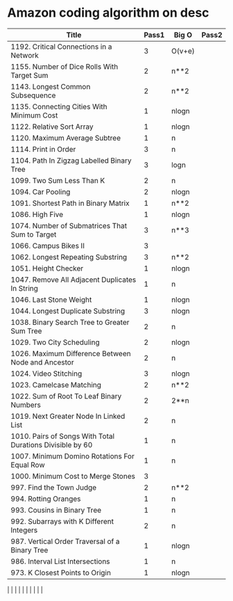 # Amazon coding algorithm on desc

| Title | Pass1 | Big O | Pass2 |
| ----- | ----- | ----- | ----- |
|1192. Critical Connections in a Network|3|O(v+e)|
|1155. Number of Dice Rolls With Target Sum|2|n**2|
|1143. Longest Common Subsequence|2|n**2|
|1135. Connecting Cities With Minimum Cost|1|nlogn|
|1122. Relative Sort Array|1|nlogn|
|1120. Maximum Average Subtree|1|n|
|1114. Print in Order|3|n|
|1104. Path In Zigzag Labelled Binary Tree|3|logn|
|1099. Two Sum Less Than K|2|n|
|1094. Car Pooling|2|nlogn|
|1091. Shortest Path in Binary Matrix|1|n**2|
|1086. High Five|1|nlogn|
|1074. Number of Submatrices That Sum to Target|3|n**3|
|1066. Campus Bikes II|3|
|1062. Longest Repeating Substring|3|n**2|
|1051. Height Checker|1|nlogn|
|1047. Remove All Adjacent Duplicates In String|1|n|
|1046. Last Stone Weight|1|nlogn|
|1044. Longest Duplicate Substring|3|nlogn|
|1038. Binary Search Tree to Greater Sum Tree|2|n|
|1029. Two City Scheduling|2|nlogn|
|1026. Maximum Difference Between Node and Ancestor|2|n|
|1024. Video Stitching|3|nlogn|
|1023. Camelcase Matching|2|n**2|
|1022. Sum of Root To Leaf Binary Numbers|2|2**n|
|1019. Next Greater Node In Linked List|2|n|
|1010. Pairs of Songs With Total Durations Divisible by 60|1|n|
|1007. Minimum Domino Rotations For Equal Row|1|n|
|1000. Minimum Cost to Merge Stones|3|
|997. Find the Town Judge|2|n**2|
|994. Rotting Oranges|1|n|
|993. Cousins in Binary Tree|1|n|
|992. Subarrays with K Different Integers|2|n|
|987. Vertical Order Traversal of a Binary Tree|1|nlogn|
|986. Interval List Intersections|1|n|
|973. K Closest Points to Origin|1|nlogn|
|
|
|
|
|
|
|
|
|
|
